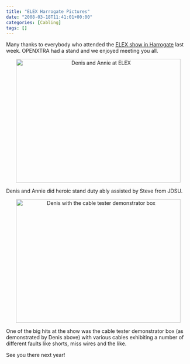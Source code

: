 ```yaml
---
title: "ELEX Harrogate Pictures"
date: "2008-03-18T11:41:01+00:00"
categories: [Cabling]
tags: []
---
```


Many thanks to everybody who attended the <a href="http://www.elexshow.info/">ELEX show in Harrogate</a> last week. OPENXTRA had a stand and we enjoyed meeting you all.
<p align="center"><img src="/images/uploads/2008/03/p2190204-small.jpg" alt="Denis and Annie at ELEX" height="337" width="450" /></p>
Denis and Annie did heroic stand duty ably assisted by Steve from JDSU.
<p align="center"><img src="/images/uploads/2008/03/p2190203-small1.jpg" alt="Denis with the cable tester demonstrator box" height="337" width="450" /></p>
One of the big hits at the show was the cable tester demonstrator box (as demonstrated by Denis above) with various cables exhibiting a number of different faults like shorts, miss wires and the like.

See you there next year!
